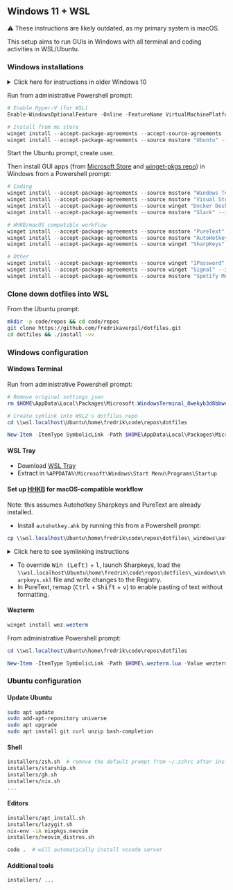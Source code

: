 ## Windows 11 + WSL

⚠️ These instructions are likely outdated, as my primary system is macOS.

This setup aims to run GUIs in Windows with all terminal and coding activities in WSL/Ubuntu.

### Windows installations

<details>
  <summary>Click here for instructions in older Windows 10</summary>

```powershell
# prerequisites
Enable-WindowsOptionalFeature -Online -FeatureName VirtualMachinePlatform -NoRestart
wsl --install
wsl --list --online

# reboot!

# if wsl installed "Ubuntu":
wsl --terminate Ubuntu
wsl --unregister Ubuntu

# install!
wsl --install --distribution Ubuntu

# get winget by downloading "App Installer" from the Microsoft Store:
# https://www.microsoft.com/en-us/p/app-installer/9nblggh4nns1
```

</details>

Run from administrative Powershell prompt:

```powershell
# Enable Hyper-V (for WSL)
Enable-WindowsOptionalFeature -Online -FeatureName VirtualMachinePlatform -NoRestart

# Install from ms store
winget install --accept-package-agreements --accept-source-agreements --source msstore "Windows Subsystem for Linux" --id 9P9TQF7MRM4R
winget install --accept-package-agreements --source msstore "Ubuntu" --id 9PDXGNCFSCZV
```

Start the Ubuntu prompt, create user.

Then install GUI apps (from [Microsoft Store](https://www.microsoft.com/en-us/store/apps/windows) and [winget-pkgs repo](https://github.com/microsoft/winget-pkgs)) in Windows from a Powershell prompt:

```powershell
# Coding
winget install --accept-package-agreements --source msstore "Windows Terminal" --id 9N0DX20HK701
winget install --accept-package-agreements --source msstore "Visual Studio Code" --id XP9KHM4BK9FZ7Q
winget install --accept-package-agreements --source winget "Docker Desktop" --id "Docker.DockerDesktop"
winget install --accept-package-agreements --source msstore "Slack" --id "9WZDNCRDK3WP"

# HHKB/macOS compatible workflow
winget install --accept-package-agreements --source msstore "PureText" --id 9PKJV6319QTL
winget install --accept-package-agreements --source msstore "AutoHotkey Store Edition" --id 9NQ8Q8J78637
winget install --accept-package-agreements --source winget "SharpKeys" --id "RandyRants.SharpKeys"

# Other
winget install --accept-package-agreements --source winget "1Password" --id "AgileBits.1Password"
winget install --accept-package-agreements --source winget "Signal" --id "OpenWhisperSystems.Signal"
winget install --accept-package-agreements --source msstore "Spotify Music" --id 9NCBCSZSJRSB
```

### Clone down dotfiles into WSL

From the Ubuntu prompt:

```bash
mkdir -p code/repos && cd code/repos
git clone https://github.com/fredrikaverpil/dotfiles.git
cd dotfiles && ./install -vv
```

### Windows configuration

#### Windows Terminal

Run from administrative Powershell prompt:

```powershell
# Remove original settings.json
rm $HOME\AppData\Local\Packages\Microsoft.WindowsTerminal_8wekyb3d8bbwe\LocalState\settings.json

# Create symlink into WSL2's dotfiles repo
cd \\wsl.localhost\Ubuntu\home\fredrik\code\repos\dotfiles

New-Item -ItemType SymbolicLink -Path $HOME\AppData\Local\Packages\Microsoft.WindowsTerminal_8wekyb3d8bbwe\LocalState\settings.json -Value _windows\terminal_settings.json
```

#### WSL Tray

- Download [WSL Tray](https://github.com/yzgyyang/wsl-tray/releases)
- Extract in `%APPDATA%\Microsoft\Windows\Start Menu\Programs\Startup`

#### Set up [HHKB](https://happyhackingkb.com/) for macOS-compatible workflow

Note: this assumes Autohotkey Sharpkeys and PureText are already installed.

- Install `autohotkey.ahk` by running this from a Powershell prompt:

```powershell
cp \\wsl.localhost\Ubuntu\home\fredrik\code\repos\dotfiles\_windows\autohotkey.ahk "$env:APPDATA\Microsoft\Windows\Start Menu\Programs\Startup\autohotkey.ahk"
```

<details>
  <summary>Click here to see symlinking instructions</summary>

Symlinking can be done, instead of copying the `autohotkey.ahk`, from an administrative Powershell prompt:

```powershell
New-Item -ItemType SymbolicLink -Path "$env:APPDATA\Microsoft\Windows\Start Menu\Programs\Startup\autohotkey.ahk" -Value _windows\autohotkey.ahk
```

:warning: ...however, if WSL is not running, the AutoHotkey script won't run. It may be more desireable to copy the file into place.

</details>

- To override <kbd>Win (Left)</kbd> + <kbd>l</kbd>, launch Sharpkeys, load the `\\wsl.localhost\Ubuntu\home\fredrik\code\repos\dotfiles\_windows\sharpkeys.skl` file and write changes to the Registry.
- In PureText, remap (<kbd>Ctrl</kbd> + <kbd>Shift</kbd> + <kbd>v</kbd>) to enable pasting of text without formatting.

#### Wezterm

```powershell
winget install wez.wezterm
```

From administrative Powershell prompt:

```powershell
cd \\wsl.localhost\Ubuntu\home\fredrik\code\repos\dotfiles

New-Item -ItemType SymbolicLink -Path $HOME\.wezterm.lua -Value wezterm.lua
```

### Ubuntu configuration

#### Update Ubuntu

```bash
sudo apt update
sudo add-apt-repository universe
sudo apt upgrade
sudo apt install git curl unzip bash-completion
```

#### Shell

```bash
installers/zsh.sh  # remove the default prompt from ~/.zshrc after installation
installers/starship.sh
installers/gh.sh
installers/nix.sh
...
```

#### Editors

```bash
installers/apt_install.sh
installers/lazygit.sh
nix-env -iA nixpkgs.neovim
installers/neovim_distros.sh
```

```bash
code .  # will automatically install vscode server
```

#### Additional tools

```bash
installers/ ...
```
